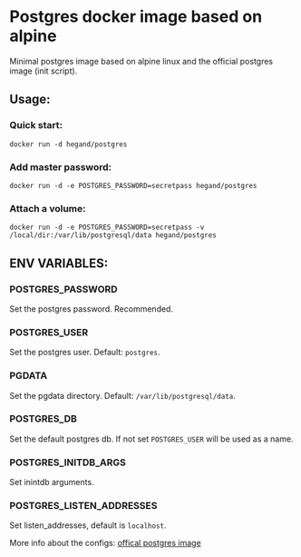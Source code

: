 # Postgres docker image based on alpine

Minimal postgres image based on alpine linux and the official postgres image (init script).

## Usage:

### Quick start:

`docker run -d hegand/postgres`

### Add master password:

`docker run -d -e POSTGRES_PASSWORD=secretpass hegand/postgres`

### Attach a volume:

`docker run -d -e POSTGRES_PASSWORD=secretpass -v /local/dir:/var/lib/postgresql/data hegand/postgres`

## ENV VARIABLES:
### POSTGRES_PASSWORD
Set the postgres password. Recommended.

### POSTGRES_USER
Set the postgres user. Default: `postgres`.

### PGDATA
Set the pgdata directory. Default: `/var/lib/postgresql/data`.

### POSTGRES_DB
Set the default postgres db. If not set `POSTGRES_USER` will be used as a name.

### POSTGRES_INITDB_ARGS
Set inintdb arguments.

### POSTGRES_LISTEN_ADDRESSES
Set listen_addresses, default is `localhost`.

More info about the configs: [offical postgres image](https://hub.docker.com/_/postgres/)

